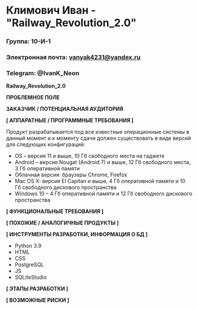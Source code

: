 # Климович Иван - "Railway_Revolution_2.0"

### Группа: 10-И-1
### Электронная почта: vanyak4231@yandex.ru
### Telegram: @IvanK_Neon


**Railway_Revolution_2.0**


**ПРОБЛЕМНОЕ ПОЛЕ**

**ЗАКАЗЧИК / ПОТЕНЦИАЛЬНАЯ АУДИТОРИЯ**


**[ АППАРАТНЫЕ / ПРОГРАММНЫЕ ТРЕБОВАНИЯ ]** 

Продукт разрабатывается под все известные операционные системы в данный момент и к моменту сдачи должен существовать в виде версий для следующих конфигураций:

* OS – версия 11 и выше, 10 Гб свободного места на гаджете
* Android – версия Nougat (Android 7) и выше, 12 Гб свободного места, 3 Гб оперативной памяти
* Облачная версия: браузеры Chrome, Firefox
* Mac OS X: версия El Capitan и выше, 4 Гб оперативной памяти и 10 Гб свободного дискового пространства
* Windows 10 – 4 Гб оперативной памяти и 12 Гб свободного дискового пространства 

**[ ФУНКЦИОНАЛЬНЫЕ ТРЕБОВАНИЯ ]**

**[ ПОХОЖИЕ / АНАЛОГИЧНЫЕ ПРОДУКТЫ ]**

**[ ИНСТРУМЕНТЫ РАЗРАБОТКИ, ИНФОРМАЦИЯ О БД ]**
* Python 3.9
*	HTML
*	CSS
*	PostgreSQL
*	JS
*	SQLiteStudio

**[ ЭТАПЫ РАЗРАБОТКИ ]**


**[ ВОЗМОЖНЫЕ РИСКИ ]**
